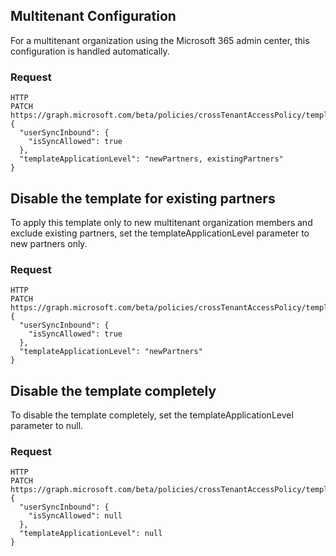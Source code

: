 ## Multitenant Configuration

For a multitenant organization using the Microsoft 365 admin center, this configuration is handled automatically.

### Request

```
HTTP
PATCH https://graph.microsoft.com/beta/policies/crossTenantAccessPolicy/templates/multiTenantOrganizationIdentitySynchronization
{
  "userSyncInbound": {
    "isSyncAllowed": true
  },
  "templateApplicationLevel": "newPartners, existingPartners"
}
```

## Disable the template for existing partners

To apply this template only to new multitenant organization members and exclude existing partners, set the templateApplicationLevel parameter to new partners only.

### Request

```
HTTP
PATCH https://graph.microsoft.com/beta/policies/crossTenantAccessPolicy/templates/multiTenantOrganizationIdentitySynchronization
{
  "userSyncInbound": {
    "isSyncAllowed": true
  },
  "templateApplicationLevel": "newPartners"
}
```

## Disable the template completely

To disable the template completely, set the templateApplicationLevel parameter to null.

### Request

```
HTTP
PATCH https://graph.microsoft.com/beta/policies/crossTenantAccessPolicy/templates/multiTenantOrganizationIdentitySynchronization
{
  "userSyncInbound": {
    "isSyncAllowed": null
  },
  "templateApplicationLevel": null
}
```